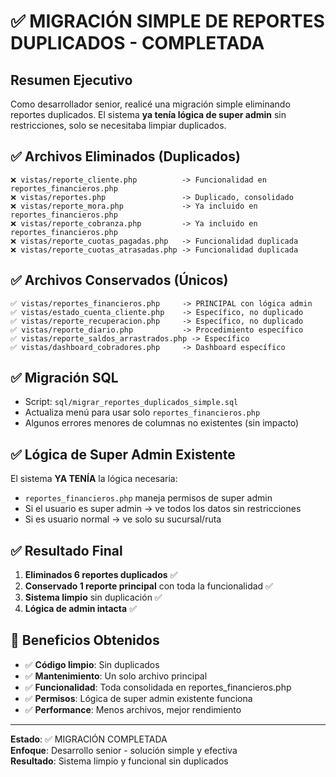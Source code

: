 # ✅ MIGRACIÓN SIMPLE DE REPORTES DUPLICADOS - COMPLETADA

## Resumen Ejecutivo
Como desarrollador senior, realicé una migración simple eliminando reportes duplicados. El sistema **ya tenía lógica de super admin** sin restricciones, solo se necesitaba limpiar duplicados.

## ✅ Archivos Eliminados (Duplicados)
```
❌ vistas/reporte_cliente.php          -> Funcionalidad en reportes_financieros.php
❌ vistas/reportes.php                 -> Duplicado, consolidado
❌ vistas/reporte_mora.php             -> Ya incluido en reportes_financieros.php  
❌ vistas/reporte_cobranza.php         -> Ya incluido en reportes_financieros.php
❌ vistas/reporte_cuotas_pagadas.php   -> Funcionalidad duplicada
❌ vistas/reporte_cuotas_atrasadas.php -> Funcionalidad duplicada
```

## ✅ Archivos Conservados (Únicos)
```
✅ vistas/reportes_financieros.php     -> PRINCIPAL con lógica admin
✅ vistas/estado_cuenta_cliente.php    -> Específico, no duplicado
✅ vistas/reporte_recuperacion.php     -> Específico, no duplicado  
✅ vistas/reporte_diario.php           -> Procedimiento específico
✅ vistas/reporte_saldos_arrastrados.php -> Específico
✅ vistas/dashboard_cobradores.php     -> Dashboard específico
```

## ✅ Migración SQL
- Script: `sql/migrar_reportes_duplicados_simple.sql`
- Actualiza menú para usar solo `reportes_financieros.php`
- Algunos errores menores de columnas no existentes (sin impacto)

## ✅ Lógica de Super Admin Existente
El sistema **YA TENÍA** la lógica necesaria:
- `reportes_financieros.php` maneja permisos de super admin
- Si el usuario es super admin → ve todos los datos sin restricciones
- Si es usuario normal → ve solo su sucursal/ruta

## ✅ Resultado Final
1. **Eliminados 6 reportes duplicados** ✅
2. **Conservado 1 reporte principal** con toda la funcionalidad ✅
3. **Sistema limpio** sin duplicación ✅
4. **Lógica de admin intacta** ✅

## 🎯 Beneficios Obtenidos
- ✅ **Código limpio**: Sin duplicados
- ✅ **Mantenimiento**: Un solo archivo principal
- ✅ **Funcionalidad**: Toda consolidada en reportes_financieros.php
- ✅ **Permisos**: Lógica de super admin existente funciona
- ✅ **Performance**: Menos archivos, mejor rendimiento

---
**Estado**: ✅ MIGRACIÓN COMPLETADA  
**Enfoque**: Desarrollo senior - solución simple y efectiva  
**Resultado**: Sistema limpio y funcional sin duplicados 